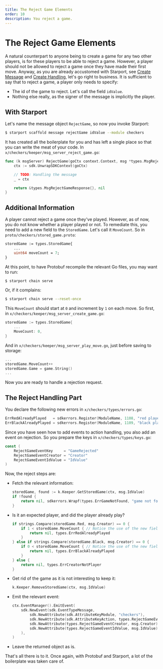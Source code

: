 ```yaml
---
title: The Reject Game Elements
order: 10
description: You reject a game.
---
```


# The Reject Game Elements

A natural counterpart to anyone being to create a game for any two other players, is for these players to be able to reject a game. However, a player should not be allowed to reject a game once they have made their first move. Anyway, as you are already accustomed with Starport, see [Create Message](./03-starport-04-create-message.md) and [Create Handling](./03-starport-05-create-handling.md), let's go right to business. It is sufficient to say that to reject a game, a player only needs to specify:

* The id of the game to reject. Let's call the field `idValue`.
* Nothing else really, as the signer of the message is implicitly the player.

## With Starport

Let's name the message object `RejectGame`, so now you invoke Starport:

```sh
$ starport scaffold message rejectGame idValue --module checkers
```
It has created all the boilerplate for you and has left a single place so that you can write the meat of your code. In `x/checkers/keeper/msg_server_reject_game.go`:

```go
func (k msgServer) RejectGame(goCtx context.Context, msg *types.MsgRejectGame) (*types.MsgRejectGameResponse, error) {
    ctx := sdk.UnwrapSDKContext(goCtx)

    // TODO: Handling the message
    _ = ctx

    return &types.MsgRejectGameResponse{}, nil
}
```

## Additional Information

A player cannot reject a game once they've played. However, as of now, you do not know whether a player played or not. To remediate this, you need to add a new field to the `StoredGame`. Let's call it `MoveCount`. So in `proto/checkers/stored_game.proto`:

```proto [https://github.com/cosmos/b9-checkers-academy-draft/blob/329c6d0ae8c1dffa85cd437d0cebb246a827dfb2/proto/checkers/stored_game.proto#L15]
storedGame := types.StoredGame{
    ...
    uint64 moveCount = 7;
}
```
At this point, to have Protobuf recompile the relevant Go files, you may want to run:

```sh
$ starport chain serve
```
Or, if it complains:

```sh
$ starport chain serve --reset-once
```


This `MoveCount` should start at `0` and increment by `1` on each move. So first, in `x/checkers/keeper/msg_server_create_game.go`:

```go [https://github.com/cosmos/b9-checkers-academy-draft/blob/329c6d0ae8c1dffa85cd437d0cebb246a827dfb2/x/checkers/keeper/msg_server_create_game.go#L26]
storedGame := types.StoredGame{
    ...
    MoveCount: 0,
}
```
And in `x/checkers/keeper/msg_server_play_move.go`, just before saving to storage:

```go [https://github.com/cosmos/b9-checkers-academy-draft/blob/329c6d0ae8c1dffa85cd437d0cebb246a827dfb2/x/checkers/keeper/msg_server_play_move.go#L55]
...
storedGame.MoveCount++
storedGame.Game = game.String()
...
```
Now you are ready to handle a rejection request.

## The Reject Handling Part

You declare the following new errors in `x/checkers/types/errors.go`:

```go [https://github.com/cosmos/b9-checkers-academy-draft/blob/329c6d0ae8c1dffa85cd437d0cebb246a827dfb2/x/checkers/types/errors.go#L19-L20]
ErrRedAlreadyPlayed   = sdkerrors.Register(ModuleName, 1108, "red player has already played")
ErrBlackAlreadyPlayed = sdkerrors.Register(ModuleName, 1109, "black player has already played")
```
Since you have seen how to add events to action handling, you also add an event on rejection. So you prepare the keys in `x/checkers/types/keys.go`:

```go [https://github.com/cosmos/b9-checkers-academy-draft/blob/329c6d0ae8c1dffa85cd437d0cebb246a827dfb2/x/checkers/types/keys.go#L41-L45]
const (
    RejectGameEventKey     = "GameRejected"
    RejectGameEventCreator = "Creator"
    RejectGameEventIdValue = "IdValue"
)
```

Now, the reject steps are:

* Fetch the relevant information:
    ```go [https://github.com/cosmos/b9-checkers-academy-draft/blob/329c6d0ae8c1dffa85cd437d0cebb246a827dfb2/x/checkers/keeper/msg_server_reject_game.go#L15-L18]
    storedGame, found := k.Keeper.GetStoredGame(ctx, msg.IdValue)
    if !found {
        return nil, sdkerrors.Wrapf(types.ErrGameNotFound, "game not found %s", msg.IdValue)
    }
    ```
* Is it an expected player, and did the player already play?
    ```go [https://github.com/cosmos/b9-checkers-academy-draft/blob/329c6d0ae8c1dffa85cd437d0cebb246a827dfb2/x/checkers/keeper/msg_server_reject_game.go#L21-L31]
    if strings.Compare(storedGame.Red, msg.Creator) == 0 {
        if 1 < storedGame.MoveCount { // Notice the use of the new field
            return nil, types.ErrRedAlreadyPlayed
        }
    } else if strings.Compare(storedGame.Black, msg.Creator) == 0 {
        if 0 < storedGame.MoveCount { // Notice the use of the new field
            return nil, types.ErrBlackAlreadyPlayed
        }
    } else {
        return nil, types.ErrCreatorNotPlayer
    }
    ```
* Get rid of the game as it is not interesting to keep it:
    ```go [https://github.com/cosmos/b9-checkers-academy-draft/blob/329c6d0ae8c1dffa85cd437d0cebb246a827dfb2/x/checkers/keeper/msg_server_reject_game.go#L34]
    k.Keeper.RemoveStoredGame(ctx, msg.IdValue)
    ```
* Emit the relevant event:
    ```go [https://github.com/cosmos/b9-checkers-academy-draft/blob/329c6d0ae8c1dffa85cd437d0cebb246a827dfb2/x/checkers/keeper/msg_server_reject_game.go#L37-L44]
    ctx.EventManager().EmitEvent(
        sdk.NewEvent(sdk.EventTypeMessage,
            sdk.NewAttribute(sdk.AttributeKeyModule, "checkers"),
            sdk.NewAttribute(sdk.AttributeKeyAction, types.RejectGameEventKey),
            sdk.NewAttribute(types.RejectGameEventCreator, msg.Creator),
            sdk.NewAttribute(types.RejectGameEventIdValue, msg.IdValue),
        ),
    )
    ```
* Leave the returned object as is.

That's all there is to it. Once again, with Protobuf and Starport, a lot of the boilerplate was taken care of.
